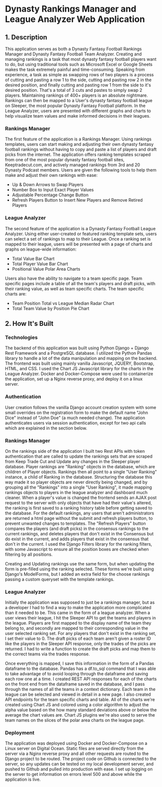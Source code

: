 # Dynasty Rankings Manager and League Analyzer Web Application

## 1. Description

This application serves as both a Dynasty Fantasy Football Rankings Manager and Dynasty Fantasy Football Team Analyzer. Creating and managing rankings is a task that most dynasty fantasy football players want to do, but using traditional tools such as Microsoft Excel or Google Sheets makes the task extremely painful and time-consuming. Speaking from experience, a task as simple as swapping rows of two players is a process of cutting and pasting a row 1 to the side, cutting and pasting row 2 in the desired position, and finally cutting and pasting row 1 from the side to it's desired position. That's a total of 3 cuts and pastes to simply swap 2 players. Maintaining rankings of 400+ players is an absolute nightmare. Rankings can then be mapped to a User's dynasty fantasy football league on Sleeper, the most popular Dynasty Fantasy Football platform. In the League Analyzer, users are presented with different graphs and charts to help visualize team values and make informed decisions in their leagues.

### Rankings Manager

The first feature of the application is a Rankings Manager. Using rankings templates, users can start making and adjusting their own dynasty fantasy football rankings without having to copy and paste a list of players and draft picks from the internet. The application offers ranking templates scraped from one of the most popular dynasty fantasy football sites, Keeptradecut.com, and actively managed rankings from 3rd and 20 Dynasty Podcast members. Users are given the following tools to help them make and adjust their own rankings with ease:
<ul>
  <li>Up & Down Arrows to Swap Players</li>
  <li>Number Box to Input Exact Player Values</li>
  <li>Adjustable Percentage Change Button</li>
  <li>Refresh Players Button to Insert New Players and Remove Retired Players</li>
</ul>

### League Analyzer

The second feature of the application is a Dynasty Fantasy Football League Analyzer. Using either user-created or featured ranking template sets, users can select a set of rankings to map to their League. Once a ranking set is mapped to their league, users will be presented with a page of charts and graphs on league-wide information:
<ul>
  <li>Total Value Bar Chart</li>
  <li>Total Player Value Bar Chart</li>
  <li>Positional Value Polar Area Charts</li>
</ul>

Users also have the ability to navigate to a team specific page. Team specific pages include a table of all the team's players and draft picks, with their ranking value, as well as team specific charts. The team specific charts are:
<ul>
  <li>Team Position Total vs League Median Radar Chart</li>
  <li>Total Team Value by Position Pie Chart</li>
</ul>

## 2. How It's Built

### Technologies

The backend of this application was built using Python Django + Django Rest Framework and a PostgreSQL database. I utilized the Python Pandas library to handle a lot of the data manipulation and mapping on the backend. The frontend was built using mainly vanilla Javascript, JQUERY, Bootstrap, HTML, and CSS. I used the Chart JS Javascript library for the charts in the League Analyzer. Docker and Docker-Compose were used to containerize the application, set up a Nginx reverse proxy, and deploy it on a linux server.

### Authentication
User creation follows the vanilla Django account creation system with some small overrides on the registration form to make the default name "John Dice" instead of "John Doe" (a much needed change). The application authenticates users via session authentication, except for two api calls which are explained in the section below.

### Rankings Manager
On the rankings side of the application I built two Rest APIs with token authentication that are called to update the rankings sets that are scraped from Keep Trade Cut and Update any changes in the Sleeper player database. Player rankings are "Ranking" objects in the database, which are children of Player objects. Rankings then all point to a single "User Ranking" instance, a child of Ranking in the database. Structuring the database this way made it so player objects are never directly being changed, and by grouping all the "Rankings" into a single "User Ranking", it made mapping rankings objects to players in the league analyzer and dashboard much cleaner. When a player's value is changed the frontend sends an AJAX post request to the server with only objects that have had their value's altered, the ranking is first saved to a ranking history table before getting saved to the database. For the default rankings, any users that aren't administrators are returned a html page without the submit and refresh players button, to prevent unwanted changes to templates. The "Refresh Players" button compares the players (and draft picks) in the consensus rankings to the current rankings, and deletes players that don't exist in the Consensus but do exist in the current, and adds players that exist in the consensus that don't in the current.  I used the Django Filters library for the ranking filters, with some Javascript to ensure all the position boxes are checked when filtering by all positions.

Creating and Updating rankings use the same form, but when updating the form is pre-filled using the ranking selected. These forms we're built using Django's ModelForms, but I added an extra field for the choose rankings passing a custom queryset with the template rankings.

### League Analyzer
Initially the application was supposed to just be a rankings manager, but as a developer I had to find a way to make the application more complicated than it needed to be. </jk> This came in the form of a league analyzer. When a user views their league, I hit the Sleeper API to get the teams and players in the league. Players are first mapped to the display name of the team they belong to, and secondly are mapped to their corresponding value in the user selected ranking set. For any players that don't exist in the ranking set, I set their value to 0. The draft picks of each team aren't given a roster ID like the players in the Sleeper API response, only the trades of the picks are returned. I had to write a function to create the draft picks and map them to the correct teams via the trades response.

Once everything is mapped, I save this information in the form of a Pandas dataframe to the database. Pandas has a df.to_sql command that I was able to take advantage of to avoid looping through the dataframe and saving each row one at a time. I created REST API responses for each of the charts on the front end from the dataframe saved in the database, and I pass through the names of all the teams in a context dictionary. Each team in the league can be selected and viewed in detail in a new page. I also created API endpoints for the team specific charts and table. All of the charts we're created using Chart JS and colored using a color algorithm to adjust the alpha value based on the how many standard deviations above or below the average the chart values are. Chart JS plugins we're also used to serve the team names on the slices of the polar area charts on the league page.

### Deployment
The application was deployed using Docker and Docker-Compose on a Linux server on Digital Ocean. Static files are served directly from the server via a Nginx reverse proxy and all other requests are routed to the Django project to be routed. The project code on Github is connected to the server, so any updates can be tested on my local development server, and pushed to Github and pulled into production with ease. I set up logging on the server to get information on errors level 500 and above while the application is live.
